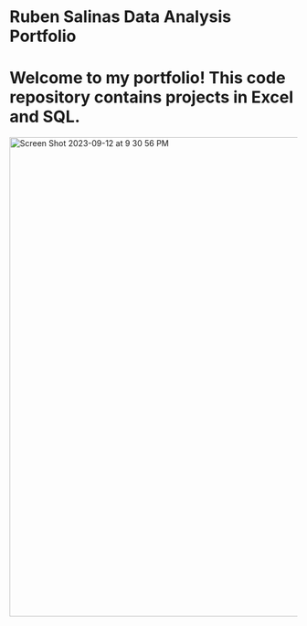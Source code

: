 # Ruben Salinas Data Analysis Portfolio
# Welcome to my portfolio! This code repository contains projects in Excel and SQL.

<img width="839" alt="Screen Shot 2023-09-12 at 9 30 56 PM" src="https://github.com/Ruben0002/SQL/assets/98443597/058a7722-b615-402e-afb8-530ad8855bd8">
